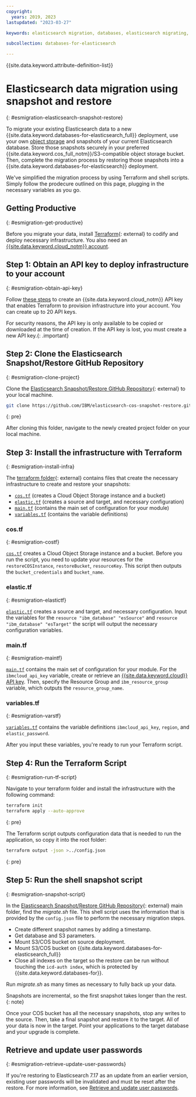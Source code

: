 ```yaml
---
copyright:
  years: 2019, 2023
lastupdated: "2023-03-27"

keywords: elasticsearch migration, databases, elasticsearch migrating, elasticsearch enterprise, snapshot, elasticsearch update

subcollection: databases-for-elasticsearch

---
```


{{site.data.keyword.attribute-definition-list}}

# Elasticsearch data migration using snapshot and restore
{: #esmigration-elasticsearch-snapshot-restore}

To migrate your existing Elasticsearch data to a new {{site.data.keyword.databases-for-elasticsearch_full}} deployment, use your own [object storage](https://www.ibm.com/topics/object-storage) and snapshots of your current Elasticsearch database. Store those snapshots securely in your preferred {{site.data.keyword.cos_full_notm}}/S3-compatible object storage bucket. Then, complete the migration process by restoring those snapshots into a {{site.data.keyword.databases-for-elasticsearch}} deployment.

We've simplified the migration process by using Terraform and shell scripts. Simply follow the prodecure outlined on this page, plugging in the necessary variables as you go.

## Getting Productive
{: #esmigration-get-productive}

Before you migrate your data, install [Terraform](https://www.terraform.io/){: external} to codify and deploy necessary infrastructure. You also need an [{{site.data.keyword.cloud_notm}} account](https://cloud.ibm.com/registration).

## Step 1: Obtain an API key to deploy infrastructure to your account
{: #esmigration-obtain-api-key}

Follow [these steps](https://cloud.ibm.com/docs/account?topic=account-userapikey&interface=ui#create_user_key) to create an {{site.data.keyword.cloud_notm}} API key that enables Terraform to provision infrastructure into your account. You can create up to 20 API keys.

For security reasons, the API key is only available to be copied or downloaded at the time of creation. If the API key is lost, you must create a new API key.{: .important}

## Step 2: Clone the Elasticsearch Snapshot/Restore GitHub Repository
{: #esmigration-clone-project}

Clone the [Elasticsearch Snapshot/Restore GitHub Repository](https://github.com/IBM/elasticsearch-cos-snapshot-restore){: external} to your local machine.

```sh
git clone https://github.com/IBM/elasticsearch-cos-snapshot-restore.git
```
{: pre}

After cloning this folder, navigate to the newly created project folder on your local machine. 

## Step 3: Install the infrastructure with Terraform
{: #esmigration-install-infra}

The [terraform folder](https://github.com/IBM/elasticsearch-cos-snapshot-restore/tree/main/terraform){: external} contains files that create the necessary infrastructure to create and restore your snapshots: 
- [`cos.tf`](https://github.com/IBM/elasticsearch-cos-snapshot-restore/blob/main/terraform/cos.tf) (creates a Cloud Object Storage instance and a bucket)
- [`elastic.tf`](https://github.com/IBM/elasticsearch-cos-snapshot-restore/blob/main/terraform/elastic.tf) (creates a source and target, and necessary configuration)
- [`main.tf`](https://github.com/IBM/elasticsearch-cos-snapshot-restore/blob/main/terraform/main.tf) (contains the main set of configuration for your module)
- [`variables.tf`](https://github.com/IBM/elasticsearch-cos-snapshot-restore/blob/main/terraform/variables.tf) (contains the variable definitions)

### cos.tf
{: #esmigration-costf}

[`cos.tf`](https://github.com/IBM/elasticsearch-cos-snapshot-restore/blob/main/terraform/cos.tf) creates a Cloud Object Storage instance and a bucket. Before you run the script, you need to update your resources for the `restoreCOSInstance`, `restoreBucket`, `resourceKey`. This script then outputs the `bucket_credentials` and `bucket_name`.

### elastic.tf
{: #esmigration-elastictf}

[`elastic.tf`](https://github.com/IBM/elasticsearch-cos-snapshot-restore/blob/main/terraform/elastic.tf) creates a source and target, and necessary configuration. Input the variables for the `resource "ibm_database" "esSource"` and `resource "ibm_database" "esTarget"` the script will output the necessary configuration variables. 

### main.tf
{: #esmigration-maintf}

[`main.tf`](https://github.com/IBM/elasticsearch-cos-snapshot-restore/blob/main/terraform/main.tf) contains the main set of configuration for your module. For the `ibmcloud_api_key` variable, create or retrieve an [{{site.data.keyword.cloud}} API key](/docs/account?topic=account-userapikey&interface=ui#create_user_key). Then, specify the Resource Group and `ibm_resource_group` variable, which outputs the `resource_group_name`.

### variables.tf
{: #esmigration-varstf}

[`variables.tf`](https://github.com/IBM/elasticsearch-cos-snapshot-restore/blob/main/terraform/variables.tf) contains the variable definitions `ibmcloud_api_key`, `region`, and `elastic_password`. 

After you input these variables, you're ready to run your Terraform script.

## Step 4: Run the Terraform Script
{: #esmigration-run-tf-script}

Navigate to your terraform folder and install the infrastructure with the following command:

```sh
terraform init 
terraform apply --auto-approve
```
{: pre}

The Terraform script outputs configuration data that is needed to run the application, so copy it into the root folder:

```sh
terraform output -json >../config.json
```
{: pre}

## Step 5: Run the shell snapshot script
{: #esmigration-snapshot-script}

In the [Elasticsearch Snapshot/Restore GitHub Repository](https://github.com/IBM/elasticsearch-cos-snapshot-restore){: external} main folder, find the *migrate.sh* file. This shell script uses the information that is provided by the `config.json` file to perform the necessary migration steps.

- Create different snapshot names by adding a timestamp.
- Get database and S3 parameters.
- Mount S3/COS bucket on source deployment.
- Mount S3/COS bucket on {{site.data.keyword.databases-for-elasticsearch_full}}
- Close all indexes on the target so the restore can be run without touching the `icd-auth index`, which is protected by {{site.data.keyword.databases-for}}.

Run *migrate.sh* as many times as necessary to fully back up your data. 

Snapshots are incremental, so the first snapshot takes longer than the rest. 
{: note}

Once your COS bucket has all the necessary snapshots, stop any writes to the source. Then, take a final snapshot and restore it to the target. All of your data is now in the target. Point your applications to the target database and your upgrade is complete.

## Retrieve and update user passwords
{: #esmigration-retrieve-update-user-passwords}

If you're restoring to Elasticsearch 7.17 as an update from an earlier version, existing user passwords will be invalidated and must be reset after the restore. For more information, see [Retrieve and update user passwords](/docs/databases-for-elasticsearch?topic=databases-for-elasticsearch-upgrading&interface=ui#esupgrade-retrieve-update-user-passwords).
